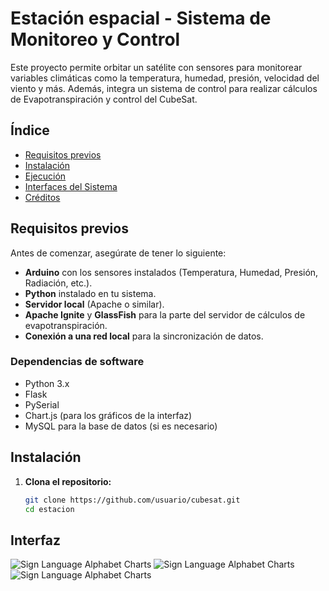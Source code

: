 # Estación espacial - Sistema de Monitoreo y Control

Este proyecto permite orbitar un satélite con sensores para monitorear variables climáticas como la temperatura, humedad, presión, velocidad del viento y más. Además, integra un sistema de control para realizar cálculos de Evapotranspiración y control del CubeSat.

## Índice
- [Requisitos previos](#requisitos-previos)
- [Instalación](#instalación)
- [Ejecución](#ejecución)
- [Interfaces del Sistema](#interfaces-del-sistema)
- [Créditos](#créditos)

## Requisitos previos

Antes de comenzar, asegúrate de tener lo siguiente:
- **Arduino** con los sensores instalados (Temperatura, Humedad, Presión, Radiación, etc.).
- **Python** instalado en tu sistema.
- **Servidor local** (Apache o similar).
- **Apache Ignite** y **GlassFish** para la parte del servidor de cálculos de evapotranspiración.
- **Conexión a una red local** para la sincronización de datos.

### Dependencias de software
- Python 3.x
- Flask
- PySerial
- Chart.js (para los gráficos de la interfaz)
- MySQL para la base de datos (si es necesario)

## Instalación

1. **Clona el repositorio:**

   ```bash
   git clone https://github.com/usuario/cubesat.git
   cd estacion

## Interfaz
![Sign Language Alphabet Charts](documentacion/imagenes/interfaz-1.png)
![Sign Language Alphabet Charts](documentacion/imagenes/interfaz-2.png)
![Sign Language Alphabet Charts](documentacion/imagenes/interfaz-3.png)
